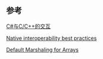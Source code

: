 ## 参考

[C#与C/C++的交互](https://www.cnblogs.com/warensoft/archive/2011/12/09/warenosoft3d.html)

[Native interoperability best practices](https://docs.microsoft.com/en-us/dotnet/standard/native-interop/best-practices)

[Default Marshaling for Arrays](https://docs.microsoft.com/en-us/dotnet/framework/interop/default-marshaling-for-arrays)